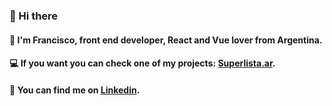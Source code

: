 ### 👋 Hi there 


#### 🙋‍ I'm Francisco, front end developer, React and Vue lover from Argentina.

#### 💻 If you want you can check one of my projects: **[Superlista.ar](https://superlista.vercel.app)**.

#### 📲 You can find me on **[Linkedin](https://www.linkedin.com/in/franciscominen/)**.
<!--
**franciscominen/franciscominen** is a ✨ _special_ ✨ repository because its `README.md` (this file) appears on your GitHub profile.

Here are some ideas to get you started:

- 🔭 I’m currently working on ...
- 🌱 I’m currently learning ...
- 👯 I’m looking to collaborate on ...
- 🤔 I’m looking for help with ...
- 💬 Ask me about ...
- 📫 How to reach me: ...
- 😄 Pronouns: ...
- ⚡ Fun fact: ...
-->
